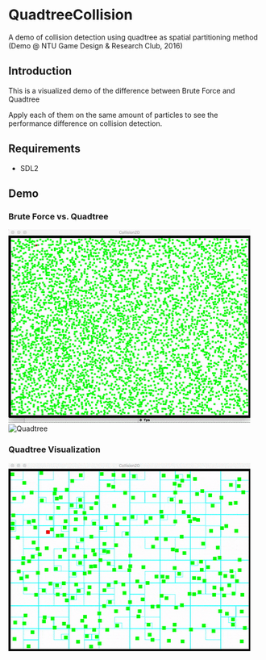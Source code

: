 # QuadtreeCollision
A demo of collision detection using quadtree as spatial partitioning method (Demo @ NTU Game Design &amp; Research Club, 2016)

## Introduction
This is a visualized demo of the difference between Brute Force and Quadtree

Apply each of them on the same amount of particles to see the performance difference on collision detection.

## Requirements
* SDL2

## Demo
### Brute Force vs. Quadtree
![Brute Force](demo/bruteforce.gif) ![Quadtree](demo/quadtree.gif)

### Quadtree Visualization
![Quadtree Visualization](demo/quadtreevis.gif)

